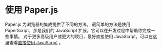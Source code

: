 # 使用 Paper.js

Paper.js 为浏览器的集成提供了不同的方法。 最简单的方法是使用 PaperScript，那是我们的 JavaScript 扩展，它可以在开发过程中帮助你完成一些事情。 对于更多高级用户或更大的项目，最好直接使用 JavaScript，可以在这里查看[直接使用 JavaScript](http://paperjs.org/tutorials/getting-started/using-javascript-directly/) 。

